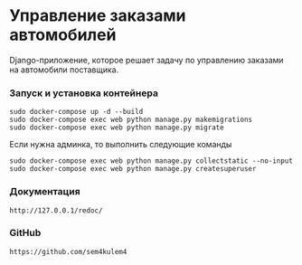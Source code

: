 # Управление заказами автомобилей

Django-приложение, которое решает задачу по управлению заказами на автомобили поставщика.


### Запуск и установка контейнера

```
sudo docker-compose up -d --build
sudo docker-compose exec web python manage.py makemigrations 
sudo docker-compose exec web python manage.py migrate
```
Если нужна админка, то выполнить следующие команды
```
sudo docker-compose exec web python manage.py collectstatic --no-input
sudo docker-compose exec web python manage.py createsuperuser
```

### Документация
```
http://127.0.0.1/redoc/
```

### GitHub
```
https://github.com/sem4kulem4
```

